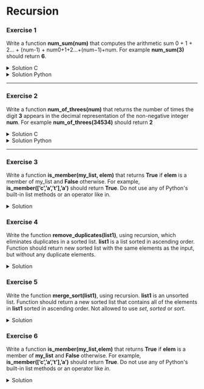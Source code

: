 # Recursion

### Exercise 1

Write a function **num_sum(num)** that computes the arithmetic sum 0 + 1 + 2... + (num-1) + num0+1+2...+(num−1)+num. For example **num_sum(3)** should return **6**. 

<details>
	<summary>Solution C</summary>
    
    int num_sum(int num)
    {
        if (num == 0)
            return (0);
        else
            return (num + num_sum(num - 1));
    }
 
 </details>

<details>
	<summary>Solution Python</summary>
    
    def  num_sum(num):

        if num == 0:
            return 0
        else:
            return num + num_sum(num - 1)
 
 </details>


 ***

 ### Exercise 2

 Write a function **num_of_threes(num)** that returns the number of times the digit **3** appears in the decimal representation of the non-negative integer **num**. For example **num_of_threes(34534)** should return **2**

<details>
	<summary>Solution C</summary>

    int num_of_threes(int num)
    {
        int digit, rest;

        if (num == 0)
            return (0);
        else
        {
            digit = num % 10;
            rest = num_of_threes(num / 10);
            if (digit == 3)
                return (rest + 1);
            return (rest);
        }
    }

</details>

 <details>
	<summary>Solution Python</summary>
	
    def  num_of_threes(num):

        if num == 0:
            return 0
        else:
            digit = num % 10
            rest = num_of_threes(num // 10)
            if digit == 3:
                return rest + 1
            else:
                return rest
	    
 </details>

 ***

### Exercise 3

Write a function **is_member(my_list, elem)** that returns **True** if **elem** is a member of my_list and **False** otherwise. For example, **is_member([’c’,’a’,’t’],’a’)** should return **True**. Do not use any of Python's built-in list methods or an operator like in.

<details>
	<summary>Solution</summary>

    def  is_member(my_list,elem):

        if not my_list:
            return False
        if elem == my_list[0]:
            return True
        else:
            return is_member(my_list[1:], elem)

</details>

### Exercise 4

Write the function **remove_duplicates(list1)**, using recursion, which eliminates duplicates in a sorted list. **list1** is a list sorted in ascending order. Function should return new sorted list with the same elements as the input, but without any duplicate elements.

<details>
	<summary>Solution</summary>

    def remove_duplicates(list1):

        ind = 0
        while ind < len(list1) and  (ind + 1) < len(list1):
            if list1[ind] == list1[ind+1]:
                left = list1[:ind]
                right = list1[ind+1:]
                return left + remove_duplicates(right)
            ind += 1
        return list1

</details>

### Exercise 5

Write the function **merge_sort(list1)**, using recursion. **list1** is an unsorted list. Function should return a new sorted list that contains all of the elements in **list1** sorted in ascending order. Not allowed to use *set*, *sorted* or *sort*.

<details>
	<summary>Solution</summary>

    def merge(list1, list2):
    
        sorted_list = []
        while list1 and list2:
            if list1[0] < list2[0]:
                sorted_list.append(list1.pop(0))
            else:
                sorted_list.append(list2.pop(0))
        if not list1:
            sorted_list += list2
        elif not list2:
            sorted_list += list1
        return sorted_list
                
    def merge_sort(list1):
    
        if len(list1) < 2:
            return list1
        else:
            middle = len(list1) // 2
            return merge(merge_sort(list1[:middle]), 
                        merge_sort(list1[middle:]))

</details>

### Exercise 6

Write a function **is_member(my_list,elem)** that returns **True** if **elem** is a member of **my_list** and **False** otherwise. For example, **is_member([’c’,’a’,’t’],’a’)** should return **True**. Do not use any of Python's built-in list methods or an operator like *in*.

<details>
	<summary>Solution</summary>

    def is_member(my_list,elem):
        if not my_list:
            return False
        else:
            if my_list[0] == elem:
                return True
            else:
                return is_member(my_list[1:], elem)

</details>